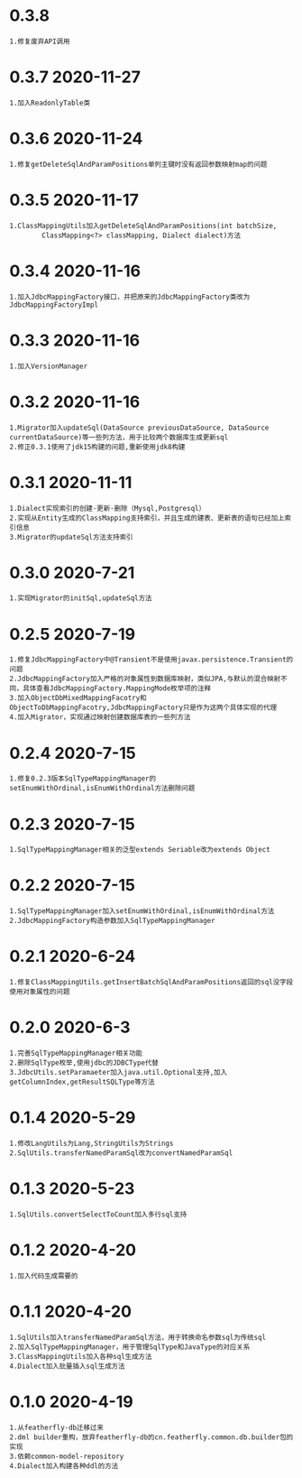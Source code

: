 # 0.3.8 
    1.修复废弃API调用
    
# 0.3.7 2020-11-27 
    1.加入ReadonlyTable类
    
# 0.3.6 2020-11-24
    1.修复getDeleteSqlAndParamPositions单列主键时没有返回参数映射map的问题
            
# 0.3.5 2020-11-17
    1.ClassMappingUtils加入getDeleteSqlAndParamPositions(int batchSize,
            ClassMapping<?> classMapping, Dialect dialect)方法
    
# 0.3.4 2020-11-16
    1.加入JdbcMappingFactory接口，并把原来的JdbcMappingFactory类改为JdbcMappingFactoryImpl
    
# 0.3.3 2020-11-16
    1.加入VersionManager
    
# 0.3.2 2020-11-16
    1.Migrator加入updateSql(DataSource previousDataSource, DataSource currentDataSource)等一些列方法，用于比较两个数据库生成更新sql
    2.修正0.3.1使用了jdk15构建的问题,重新使用jdk8构建
    
# 0.3.1 2020-11-11
    1.Dialect实现索引的创建·更新·删除（Mysql,Postgresql）
    2.实现从Entity生成的ClassMapping支持索引，并且生成的建表、更新表的语句已经加上索引信息
    3.Migrator的updateSql方法支持索引

# 0.3.0 2020-7-21
    1.实现Migrator的initSql,updateSql方法
    
# 0.2.5 2020-7-19
    1.修复JdbcMappingFactory中@Transient不是使用javax.persistence.Transient的问题
    2.JdbcMappingFactory加入严格的对象属性到数据库映射，类似JPA,与默认的混合映射不同，具体查看JdbcMappingFactory.MappingMode枚举项的注释
    3.加入ObjectDbMixedMappingFacotry和ObjectToDbMappingFacotry,JdbcMappingFactory只是作为这两个具体实现的代理
    4.加入Migrator，实现通过映射创建数据库表的一些列方法
    
# 0.2.4 2020-7-15
    1.修复0.2.3版本SqlTypeMappingManager的setEnumWithOrdinal,isEnumWithOrdinal方法删除问题
    
# 0.2.3 2020-7-15
    1.SqlTypeMappingManager相关的泛型extends Seriable改为extends Object
   
# 0.2.2 2020-7-15
    1.SqlTypeMappingManager加入setEnumWithOrdinal,isEnumWithOrdinal方法
    2.JdbcMappingFactory构造参数加入SqlTypeMappingManager

# 0.2.1 2020-6-24
    1.修复ClassMappingUtils.getInsertBatchSqlAndParamPositions返回的sql没字段使用对象属性的问题

# 0.2.0 2020-6-3
    1.完善SqlTypeMappingManager相关功能
    2.删除SqlType枚举,使用jdbc的JDBCType代替
    3.JdbcUtils.setParamaeter加入java.util.Optional支持,加入getColumnIndex,getResultSQLType等方法
    
# 0.1.4 2020-5-29
    1.修改LangUtils为Lang,StringUtils为Strings
    2.SqlUtils.transferNamedParamSql改为convertNamedParamSql
    
# 0.1.3 2020-5-23
    1.SqlUtils.convertSelectToCount加入多行sql支持
    
# 0.1.2 2020-4-20
    1.加入代码生成需要的

# 0.1.1 2020-4-20
    1.SqlUtils加入transferNamedParamSql方法，用于转换命名参数sql为传统sql
    2.加入SqlTypeMappingManager，用于管理SqlType和JavaType的对应关系
    3.ClassMappingUtils加入各种sql生成方法
    4.Dialect加入批量插入sql生成方法

# 0.1.0 2020-4-19
    1.从featherfly-db迁移过来
    2.dml builder重构，放弃featherfly-db的cn.featherfly.common.db.builder包的实现
    3.依赖common-model-repository
    4.Dialect加入构建各种ddl的方法